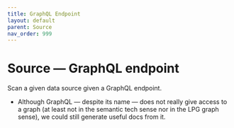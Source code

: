 ```yaml
---
title: GraphQL Endpoint
layout: default
parent: Source
nav_order: 999
---
```


# Source &mdash; GraphQL endpoint

Scan a given data source given a GraphQL endpoint.

- Although GraphQL &mdash; despite its name &mdash; does not really
  give access to a graph (at least not in the semantic tech sense nor
  in the LPG graph sense), we could still generate useful docs from it.
